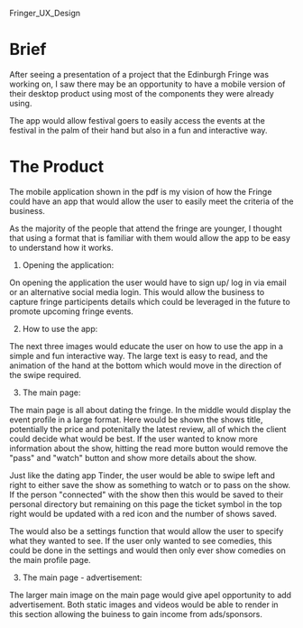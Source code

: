 Fringer_UX_Design


<h1>Brief</h1>

After seeing a presentation of a project that the Edinburgh Fringe was working on, I saw there may be an opportunity to have a
mobile version of their desktop product using most of the components they were already using.

The app would allow festival goers to easily access the events at the festival in the palm of their hand but also in a fun
and interactive way.

<h1>The Product</h1>

The mobile application shown in the pdf is my vision of how the Fringe could have an app that would allow the user to easily 
meet the criteria of the business. 

As the majority of the people that attend the fringe are younger, I thought that using a format that is familiar with them would 
allow the app to be easy to understand how it works.

1) Opening the application:

On opening the application the user would have to sign up/ log in via email or an alternative social media login. This would allow
the business to capture fringe participents details which could be leveraged in the future to promote upcoming fringe events. 

2) How to use the app:

The next three images would educate the user on how to use the app in a simple and fun interactive way. The large text is easy to read,
and the animation of the hand at the bottom which would move in the direction of the swipe required.

3) The main page:

The main page is all about dating the fringe. In the middle would display the event profile in a large format. Here would be shown the shows
title, potentially the price and potenitally the latest review, all of which the client could decide what would be best.
If the user wanted to know more information about the show, hitting the read more button would remove the "pass" and "watch" button and show more
details about the show.

Just like the dating app Tinder, the user would be able to swipe left and right to either save the show as something to watch or to pass on the show.
If the person "connected" with the show then this would be saved to their personal directory but remaining on this page the ticket symbol in the top right
would be updated with a red icon and the number of shows saved. 

The would also be a settings function that would allow the user to specify what they wanted to see. If the user only wanted to see comedies, this could be
done in the settings and would then only ever show comedies on the main profile page.

3) The main page - advertisement:

The larger main image on the main page would give apel opportunity to add advertisement. Both static images and videos would be able to render in this section allowing the buiness to gain income from ads/sponsors.
